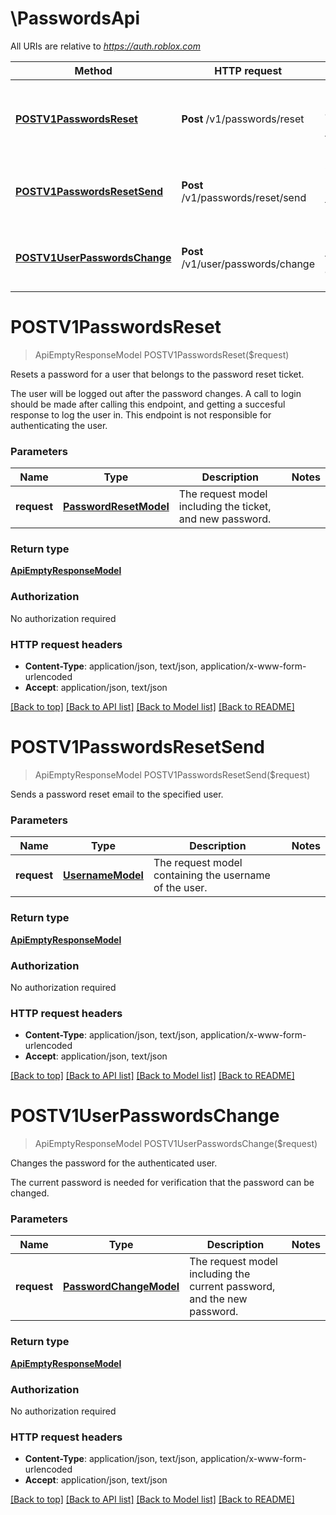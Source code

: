 # \PasswordsApi

All URIs are relative to *https://auth.roblox.com*

Method | HTTP request | Description
------------- | ------------- | -------------
[**POSTV1PasswordsReset**](PasswordsApi.md#POSTV1PasswordsReset) | **Post** /v1/passwords/reset | Resets a password for a user that belongs to the password reset ticket.
[**POSTV1PasswordsResetSend**](PasswordsApi.md#POSTV1PasswordsResetSend) | **Post** /v1/passwords/reset/send | Sends a password reset email to the specified user.
[**POSTV1UserPasswordsChange**](PasswordsApi.md#POSTV1UserPasswordsChange) | **Post** /v1/user/passwords/change | Changes the password for the authenticated user.


# **POSTV1PasswordsReset**
> ApiEmptyResponseModel POSTV1PasswordsReset($request)

Resets a password for a user that belongs to the password reset ticket.

The user will be logged out after the password changes.  A call to login should be made after calling this endpoint, and getting a succesful response to log the user in.  This endpoint is not responsible for authenticating the user.


### Parameters

Name | Type | Description  | Notes
------------- | ------------- | ------------- | -------------
 **request** | [**PasswordResetModel**](PasswordResetModel.md)| The request model including the ticket, and new password. | 

### Return type

[**ApiEmptyResponseModel**](ApiEmptyResponseModel.md)

### Authorization

No authorization required

### HTTP request headers

 - **Content-Type**: application/json, text/json, application/x-www-form-urlencoded
 - **Accept**: application/json, text/json

[[Back to top]](#) [[Back to API list]](../README.md#documentation-for-api-endpoints) [[Back to Model list]](../README.md#documentation-for-models) [[Back to README]](../README.md)

# **POSTV1PasswordsResetSend**
> ApiEmptyResponseModel POSTV1PasswordsResetSend($request)

Sends a password reset email to the specified user.


### Parameters

Name | Type | Description  | Notes
------------- | ------------- | ------------- | -------------
 **request** | [**UsernameModel**](UsernameModel.md)| The request model containing the username of the user. | 

### Return type

[**ApiEmptyResponseModel**](ApiEmptyResponseModel.md)

### Authorization

No authorization required

### HTTP request headers

 - **Content-Type**: application/json, text/json, application/x-www-form-urlencoded
 - **Accept**: application/json, text/json

[[Back to top]](#) [[Back to API list]](../README.md#documentation-for-api-endpoints) [[Back to Model list]](../README.md#documentation-for-models) [[Back to README]](../README.md)

# **POSTV1UserPasswordsChange**
> ApiEmptyResponseModel POSTV1UserPasswordsChange($request)

Changes the password for the authenticated user.

The current password is needed for verification that the password can be changed.


### Parameters

Name | Type | Description  | Notes
------------- | ------------- | ------------- | -------------
 **request** | [**PasswordChangeModel**](PasswordChangeModel.md)| The request model including the current password, and the new password. | 

### Return type

[**ApiEmptyResponseModel**](ApiEmptyResponseModel.md)

### Authorization

No authorization required

### HTTP request headers

 - **Content-Type**: application/json, text/json, application/x-www-form-urlencoded
 - **Accept**: application/json, text/json

[[Back to top]](#) [[Back to API list]](../README.md#documentation-for-api-endpoints) [[Back to Model list]](../README.md#documentation-for-models) [[Back to README]](../README.md)

